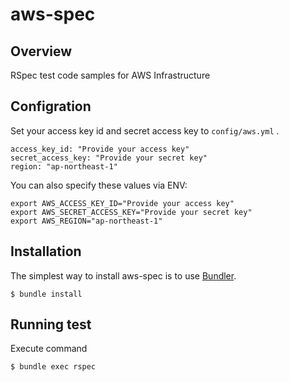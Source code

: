 # aws-spec

## Overview

RSpec test code samples for AWS Infrastructure

## Configration

Set your access key id and secret access key to `config/aws.yml` .

```
access_key_id: "Provide your access key"
secret_access_key: "Provide your secret key"
region: "ap-northeast-1"
```

You can also specify these values via ENV:

```
export AWS_ACCESS_KEY_ID="Provide your access key"
export AWS_SECRET_ACCESS_KEY="Provide your secret key"
export AWS_REGION="ap-northeast-1"
```

## Installation

The simplest way to install aws-spec is to use [Bundler](http://bundler.io/).

```
$ bundle install
```

## Running test
Execute command

```
$ bundle exec rspec
```
